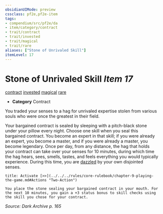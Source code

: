 ```yaml
---
obsidianUIMode: preview
cssclass: pf2e,pf2e-item
tags:
- compendium/src/pf2e/da
- item/category/contract
- trait/contract
- trait/invested
- trait/magical
- trait/rare
aliases: ["Stone of Unrivaled Skill"]
itemLevel: 17
---
```

# Stone of Unrivaled Skill *Item 17*  
[contract](../../../rules/traits/contract-lol.md)  [invested](../../../rules/traits/invested.md)  [magical](../../../rules/traits/magical.md)  [rare](../../../rules/traits/rare.md)  

- **Category** Contract

You traded your senses to a hag for unrivaled expertise stolen from various souls who were once the greatest in their field.

Your bargained contract is sealed by sleeping with a pitch-black stone under your pillow every night. Choose one skill when you seal this bargained contract. You become an expert in that skill; if you were already an expert, you become a master, and if you were already a master, you become legendary. Once per day, from any distance, the hag that holds your contract can take over your senses for 10 minutes, during which time the hag hears, sees, smells, tastes, and feels everything you would typically experience. During this time, you are [dazzled](../../../rules/conditions.md#Dazzled) by your own disjointed senses.

```ad-embed-ability
title: Activate [>>](../../../rules/core-rulebook/chapter-9-playing-the-game.md#Actions "Two-Action")

You place the stone sealing your bargained contract in your mouth. For the next 10 minutes, you gain a +3 status bonus to skill checks using the skill you chose for your contract.
```

*Source: Dark Archive p. 165*
